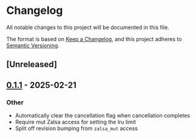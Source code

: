 # Changelog

All notable changes to this project will be documented in this file.

The format is based on [Keep a Changelog](https://keepachangelog.com/en/1.0.0/),
and this project adheres to [Semantic Versioning](https://semver.org/spec/v2.0.0.html).

## [Unreleased]

## [0.1.1](https://github.com/g-plane/salsa/compare/salsa-macro-rules-v0.1.0...salsa-macro-rules-v0.1.1) - 2025-02-21

### Other

- Automatically clear the cancellation flag when cancellation completes
- Require mut Zalsa access for setting the lru limit
- Split off revision bumping from `zalsa_mut` access
